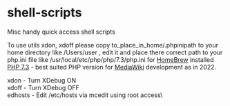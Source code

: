 # shell-scripts
Misc handy quick access shell scripts

To use utils xdon, xdoff please copy to_place_in_home/.phpinipath to your home directory like /Users/user , edit it and place there correct path to your php.ini file like /usr/local/etc/php/php/7.3/php.ini for [HomeBrew](https://brew.sh/) installed [PHP 7.3](https://www.php.net/releases/7_3_0.php) - best suited PHP version for [MediaWiki](https://www.mediawiki.org/) development as in 2022.

xdon - Turn XDebug ON\
xdoff - Turn XDebug OFF\
edhosts - Edit /etc/hosts via mcedit using root access\
